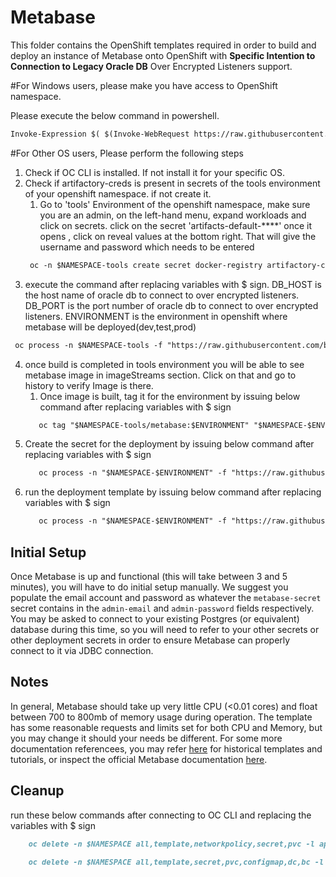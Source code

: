 # Metabase

This folder contains the OpenShift templates required in order to build and deploy an instance of Metabase onto OpenShift with **Specific Intention to Connection to Legacy Oracle DB** Over Encrypted Listeners support.


#For Windows users, please make you have access to OpenShift namespace.

Please execute the below command in powershell.
```markdown
Invoke-Expression $( $(Invoke-WebRequest https://raw.githubusercontent.com/bcgov/iit-arch/main/Metabase/setup-metabase.ps1).Content)
```

#For Other OS users,
Please perform the following steps
1. Check if OC CLI is installed. If not install it for your specific OS.
2. Check if artifactory-creds is present in secrets of the tools environment of your openshift namespace. if not create it.
      1. Go to 'tools' Environment of the openshift namespace, make sure you are an admin, on the left-hand menu, expand workloads and click on secrets. click on the secret 'artifacts-default-****' once it opens , click on reveal values at the bottom right. That will give the username and password which needs to be entered
      ```markdown
       oc -n $NAMESPACE-tools create secret docker-registry artifactory-creds --docker-server=artifacts.developer.gov.bc.ca --docker-username=$DOCKER_USER --docker-password=$DOCKER_PWD --docker-email="admin@$NAMESPACE-$ENVIRONMENT.local"
    ```
3. execute the command after replacing variables with $ sign. DB_HOST is the host name of oracle db to connect to over encrypted listeners. DB_PORT is the port number of oracle db to connect to over encrypted listeners. ENVIRONMENT is the environment in openshift where metabase will be deployed(dev,test,prod) 
```markdown
 oc process -n $NAMESPACE-tools -f "https://raw.githubusercontent.com/bcgov/iit-arch/main/Metabase/openshift/metabase.bc.yaml" -p METABASE_VERSION=v0.41.5 -p VERSION=$ENVIRONMENT -p DB_HOST=$DB_HOST -p DB_PORT=$DB_PORT -o yaml | oc apply -n $NAMESPACE-tools -f -
```
4. once build is completed in tools environment you will be able to see metabase image in imageStreams section. Click on that and go to history to verify Image is there.
   1. Once image is built, tag it for the environment by issuing below command after replacing variables with $ sign
    ```markdown
       oc tag "$NAMESPACE-tools/metabase:$ENVIRONMENT" "$NAMESPACE-$ENVIRONMENT/metabase:$ENVIRONMENT"
    ```
5. Create the secret for the deployment by issuing below command after replacing variables with $ sign
   ```markdown
      oc process -n "$NAMESPACE-$ENVIRONMENT" -f "https://raw.githubusercontent.com/bcgov/iit-arch/main/Metabase/openshift/metabase.secret.yaml" -p ADMIN_EMAIL=$METABASE_ADMIN_EMAIL -o yaml | oc create -n "$NAMESPACE-$ENVIRONMENT" -f -
   ```
6. run the deployment template by issuing below command after replacing variables with $ sign
   ```markdown
      oc process -n "$NAMESPACE-$ENVIRONMENT" -f "https://raw.githubusercontent.com/bcgov/iit-arch/main/Metabase/openshift/metabase.dc.yaml" -p NAMESPACE="$NAMESPACE-$ENVIRONMENT" -p VERSION=$ENVIRONMENT -p PREFIX=$METABASE_APP_PREFIX -o yaml | oc apply -n "$NAMESPACE-$ENVIRONMENT" -f -
   ```
## Initial Setup

Once Metabase is up and functional (this will take between 3 and 5 minutes), you will have to do initial setup manually. We suggest you populate the email account and password as whatever the `metabase-secret` secret contains in the `admin-email` and `admin-password` fields respectively. You may be asked to connect to your existing Postgres (or equivalent) database during this time, so you will need to refer to your other secrets or other deployment secrets in order to ensure Metabase can properly connect to it via JDBC connection.

## Notes

In general, Metabase should take up very little CPU (<0.01 cores) and float between 700 to 800mb of memory usage during operation. The template has some reasonable requests and limits set for both CPU and Memory, but you may change it should your needs be different. For some more documentation referencees, you may refer [here](https://github.com/loneil/domo-metabase-viewer/tree/master/docs) for historical templates and tutorials, or inspect the official Metabase documentation [here](https://www.metabase.com/docs/latest/).

## Cleanup

run these below commands after connecting to OC CLI and replacing the variables with $ sign
```markdown
    oc delete -n $NAMESPACE all,template,networkpolicy,secret,pvc -l app=metabase
```
```markdown
    oc delete -n $NAMESPACE all,template,secret,pvc,configmap,dc,bc -l app=metabase-postgres
```

